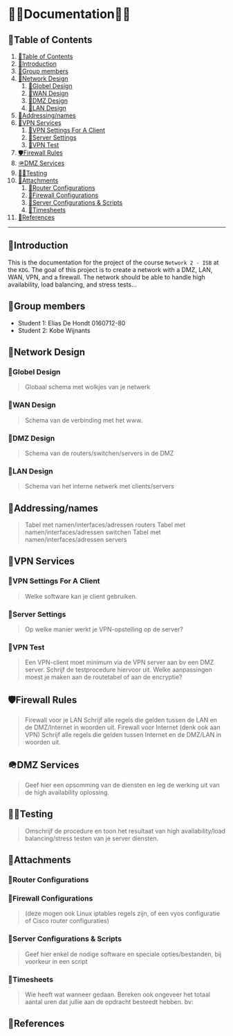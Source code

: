 # 💙🤍Documentation🤍💙

## 📘Table of Contents

1. [📘Table of Contents](#📘table-of-contents)
2. [🖖Introduction](#🖖introduction)
3. [💩Group members](#💩group-members)
4. [🎨Network Design](#🎨network-design)
    1. [🎨Globel Design](#🎨globel-design)
    2. [🎨WAN Design](#🎨wan-design)
    3. [🎨DMZ Design](#🎨dmz-design)
    4. [🎨LAN Design](#🎨lan-design)
5. [🔎Addressing/names](#🔎addressingnames)
6. [🚬VPN Services](#🚬vpn-services)
    1. [🚬VPN Settings For A Client](#🚬vpn-settings-for-a-client)
    2. [🚬Server Settings](#🚬server-settings)
    3. [🚬VPN Test](#🚬vpn-test)
7. [🛡️Firewall Rules](#🛡️firewall-rules)
8. [🪖DMZ Services](#🪖dmz-services)
9. [🧮🧮Testing](#🧮🧮testing)
10. [📁Attachments](#📁attachments)
    1. [📁Router Configurations](#📁router-configurations)
    2. [📁Firewall Configurations](#📁firewall-configurations)
    3. [📁Server Configurations & Scripts](#📁server-configurations--scripts)
    4. [📁Timesheets](#📁timesheets)
11. [🔗References](#🔗references)

---

## 🖖Introduction

This is the documentation for the project of the course `Network 2 - ISB` at the `KDG`. The goal of this project is to create a network with a DMZ, LAN, WAN, VPN, and a firewall. The network should be able to handle high availability, load balancing, and stress tests...

## 💩Group members

- Student 1: Elias De Hondt 0160712-80
- Student 2: Kobe Wijnants

## 🎨Network Design

### 🎨Globel Design
> Globaal schema met wolkjes van je netwerk

### 🎨WAN Design
> Schema van de verbinding met het www.

### 🎨DMZ Design
> Schema van de routers/switchen/servers in de DMZ

### 🎨LAN Design
> Schema van het interne netwerk met clients/servers

## 🔎Addressing/names
> Tabel met namen/interfaces/adressen routers
> Tabel met namen/interfaces/adressen switchen
> Tabel met namen/interfaces/adressen servers

## 🚬VPN Services

### 🚬VPN Settings For A Client
> Welke software kan je client gebruiken.

### 🚬Server Settings
> Op welke manier werkt je VPN-opstelling op de server?

### 🚬VPN Test
> Een VPN-client moet minimum via de VPN server aan bv een DMZ server.
> Schrijf de testprocedure hiervoor uit. Welke aanpassingen moest je maken aan de routetabel of aan de encryptie?

## 🛡️Firewall Rules
> Firewall voor je LAN
> Schrijf alle regels die gelden tussen de LAN en de DMZ/Internet in woorden uit.
> Firewall voor Internet (denk ook aan VPN)
> Schrijf alle regels die gelden tussen Internet en de DMZ/LAN in woorden uit.

## 🪖DMZ Services
> Geef hier een opsomming van de diensten en leg de werking uit van de high availability oplossing.

## 🧮🧮Testing
> Omschrijf de procedure en toon het resultaat van high availability/load balancing/stress testen van je server diensten.

## 📁Attachments

### 📁Router Configurations

### 📁Firewall Configurations
> (deze mogen ook Linux iptables regels zijn, of een vyos configuratie of  Cisco router configuraties)

### 📁Server Configurations & Scripts
> Geef hier enkel de nodige software en speciale opties/bestanden, bij voorkeur in een script 

### 📁Timesheets
> Wie heeft wat wanneer gedaan. Bereken ook ongeveer het totaal aantal uren dat jullie aan de opdracht besteedt hebben. bv:

## 🔗References